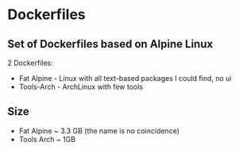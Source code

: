 # Dockerfiles
## Set of Dockerfiles based on Alpine Linux

2 Dockerfiles: 
- Fat Alpine - Linux with all text-based packages I could find, no ui
- Tools-Arch - ArchLinux with few tools 

## Size
-   Fat Alpine ~ 3.3 GB (the name is no coincidence)
-   Tools Arch ~ 1GB
